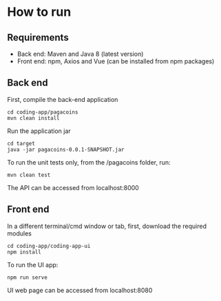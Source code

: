 # How to run

## Requirements
- Back end: Maven and Java 8 (latest version)
- Front end: npm, Axios and Vue (can be installed from npm packages)

## Back end
First, compile the back-end application
```
cd coding-app/pagacoins
mvn clean install
```
Run the application jar
```
cd target
java -jar pagacoins-0.0.1-SNAPSHOT.jar
```
To run the unit tests only, from the /pagacoins folder, run:
```
mvn clean test
``` 
The API can be accessed from localhost:8000

## Front end
In a different terminal/cmd window or tab, first, download the required modules
```
cd coding-app/coding-app-ui
npm install
``` 
To run the UI app:
```
npm run serve
```
UI web page can be accessed from localhost:8080
